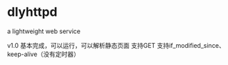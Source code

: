 # dlyhttpd
a lightweight web service

v1.0
基本完成，可以运行，可以解析静态页面
支持GET
支持if_modified_since、keep-alive（没有定时器）
